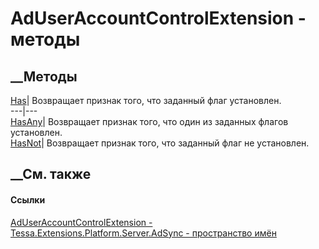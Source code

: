 # AdUserAccountControlExtension - методы
##  __Методы
[Has](M_Tessa_Extensions_Platform_Server_AdSync_AdUserAccountControlExtension_Has.htm)|
Возвращает признак того, что заданный флаг установлен.  
---|---  
[HasAny](M_Tessa_Extensions_Platform_Server_AdSync_AdUserAccountControlExtension_HasAny.htm)|
Возвращает признак того, что один из заданных флагов установлен.  
[HasNot](M_Tessa_Extensions_Platform_Server_AdSync_AdUserAccountControlExtension_HasNot.htm)|
Возвращает признак того, что заданный флаг не установлен.  
##  __См. также
#### Ссылки
[AdUserAccountControlExtension -
](T_Tessa_Extensions_Platform_Server_AdSync_AdUserAccountControlExtension.htm)
[Tessa.Extensions.Platform.Server.AdSync - пространство
имён](N_Tessa_Extensions_Platform_Server_AdSync.htm)
